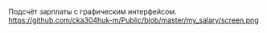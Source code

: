 Подсчёт зарплаты с графическим интерфейсом.
https://github.com/cka304huk-m/Public/blob/master/my_salary/screen.png

